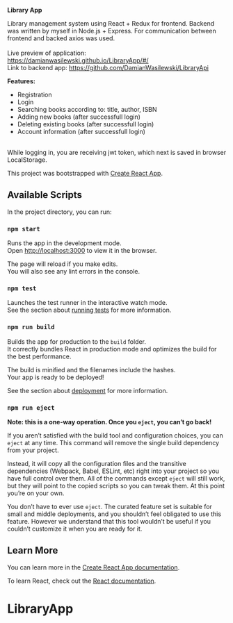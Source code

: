 <b>Library App</b>

Library management system using React + Redux for frontend. Backend was written by myself in Node.js + Express. For communication between frontend and backed axios was used.
<br>
<br>
Live preview of application: https://damianwasilewski.github.io/LibraryApp/#/
<br>
Link to backend app: https://github.com/DamianWasilewski/LibraryApi
<br>

<b>Features:</b>
<ul>
  <li>Registration</li>
  <li>Login</li>
  <li>Searching books according to: title, author, ISBN</li>
  <li>Adding new books (after successfull login)</li>
  <li>Deleting existing books (after successfull login)</li>
  <li>Account information (after successfull login)</li>
</ul>
<br>
While logging in, you are receiving jwt token, which next is saved in browser LocalStorage. 


This project was bootstrapped with [Create React App](https://github.com/facebook/create-react-app).

## Available Scripts

In the project directory, you can run:

### `npm start`

Runs the app in the development mode.<br>
Open [http://localhost:3000](http://localhost:3000) to view it in the browser.

The page will reload if you make edits.<br>
You will also see any lint errors in the console.

### `npm test`

Launches the test runner in the interactive watch mode.<br>
See the section about [running tests](https://facebook.github.io/create-react-app/docs/running-tests) for more information.

### `npm run build`

Builds the app for production to the `build` folder.<br>
It correctly bundles React in production mode and optimizes the build for the best performance.

The build is minified and the filenames include the hashes.<br>
Your app is ready to be deployed!

See the section about [deployment](https://facebook.github.io/create-react-app/docs/deployment) for more information.

### `npm run eject`

**Note: this is a one-way operation. Once you `eject`, you can’t go back!**

If you aren’t satisfied with the build tool and configuration choices, you can `eject` at any time. This command will remove the single build dependency from your project.

Instead, it will copy all the configuration files and the transitive dependencies (Webpack, Babel, ESLint, etc) right into your project so you have full control over them. All of the commands except `eject` will still work, but they will point to the copied scripts so you can tweak them. At this point you’re on your own.

You don’t have to ever use `eject`. The curated feature set is suitable for small and middle deployments, and you shouldn’t feel obligated to use this feature. However we understand that this tool wouldn’t be useful if you couldn’t customize it when you are ready for it.

## Learn More

You can learn more in the [Create React App documentation](https://facebook.github.io/create-react-app/docs/getting-started).

To learn React, check out the [React documentation](https://reactjs.org/).
# LibraryApp
